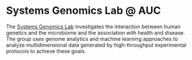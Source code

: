 # Systems Genomics Lab @ AUC

The [Systems Genomics Lab](https://systems-genomics-lab.github.io/) investigates the interaction between human genetics and the microbiome and the association with health and disease. The group uses genome analytics and machine learning approaches to analyze multidimensional data generated by high-throughput experimental protocols to achieve these goals.
